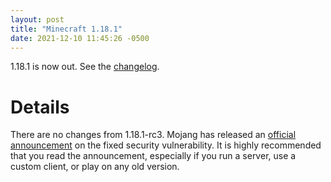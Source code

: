 ```yaml
---
layout: post
title: "Minecraft 1.18.1"
date: 2021-12-10 11:45:26 -0500
---
```


1.18.1 is now out. See the [changelog](https://www.minecraft.net/en-us/article/minecraft-java-edition-1-18-1).

# Details

There are no changes from 1.18.1-rc3. Mojang has released an [official announcement](https://www.minecraft.net/en-us/article/important-message--security-vulnerability-java-edition) on the fixed security vulnerability. It is highly recommended that you read the announcement, especially if you run a server, use a custom client, or play on any old version.

